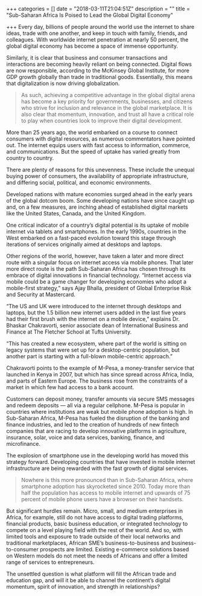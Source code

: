 +++
categories = []
date = "2018-03-11T21:04:51Z"
description = ""
title = "Sub-Saharan Africa Is Poised to Lead the Global Digital Economy"

+++
Every day, billions of people around the world use the internet to share ideas, trade with one another, and keep in touch with family, friends, and colleagues. With worldwide internet penetration at nearly 50 percent, the global digital economy has become a space of immense opportunity.

Similarly, it is clear that business and consumer transactions and interactions are becoming heavily reliant on being connected. Digital flows are now responsible, according to the McKinsey Global Institute, for more GDP growth globally than trade in traditional goods. Essentially, this means that digitalization is now driving globalization.

> As such, achieving a competitive advantage in the global digital arena has become a key priority for governments, businesses, and citizens who strive for inclusion and relevance in the global marketplace. It is also clear that momentum, innovation, and trust all have a critical role to play when countries look to improve their digital development.

More than 25 years ago, the world embarked on a course to connect consumers with digital resources, as numerous commentators have pointed out. The internet equips users with fast access to information, commerce, and communications. But the speed of uptake has varied greatly from country to country.

There are plenty of reasons for this unevenness. These include the unequal buying power of consumers, the availability of appropriate infrastructure, and differing social, political, and economic environments.

Developed nations with mature economies surged ahead in the early years of the global dotcom boom. Some developing nations have since caught up and, on a few measures, are inching ahead of established digital markets like the United States, Canada, and the United Kingdom.

One critical indicator of a country’s digital potential is its uptake of mobile internet via tablets and smartphones. In the early 1990s, countries in the West embarked on a fast-paced evolution toward this stage through iterations of services originally aimed at desktops and laptops.

Other regions of the world, however, have taken a later and more direct route with a singular focus on internet access via mobile phones. That later more direct route is the path Sub-Saharan Africa has chosen through its embrace of digital innovations in financial technology. “Internet access via mobile could be a game changer for developing economies who adopt a mobile-first strategy,” says Ajay Bhalla, president of Global Enterprise Risk and Security at Mastercard.

“The US and UK were introduced to the internet through desktops and laptops, but the 1.5 billion new internet users added in the last five years had their first brush with the internet on a mobile device,” explains Dr. Bhaskar Chakravorti, senior associate dean of International Business and Finance at The Fletcher School at Tufts University.

“This has created a new ecosystem, where part of the world is sitting on legacy systems that were set up for a desktop-centric population, but another part is starting with a full-blown mobile-centric approach.”

Chakravorti points to the example of M-Pesa, a money-transfer service that launched in Kenya in 2007, but which has since spread across Africa, India, and parts of Eastern Europe. The business rose from the constraints of a market in which few had access to a bank account.

Customers can deposit money, transfer amounts via secure SMS messages and redeem deposits — all via a regular cellphone. M-Pesa is popular in countries where institutions are weak but mobile phone adoption is high. In Sub-Saharan Africa, M-Pesa has fueled the disruption of the banking and finance industries, and led to the creation of hundreds of new fintech companies that are racing to develop innovative platforms in agriculture, insurance, solar, voice and data services, banking, finance, and microfinance.

The explosion of smartphone use in the developing world has moved this strategy forward. Developing countries that have invested in mobile internet infrastructure are being rewarded with the fast growth of digital services.

> Nowhere is this more pronounced than in Sub-Saharan Africa, where smartphone adoption has skyrocketed since 2010. Today more than half the population has access to mobile internet and upwards of 75 percent of mobile phone users have a browser on their handsets.

But significant hurdles remain. Micro, small, and medium enterprises in Africa, for example, still do not have access to digital trading platforms, financial products, basic business education, or integrated technology to compete on a level playing field with the rest of the world. And so, with limited tools and exposure to trade outside of their local networks and traditional marketplaces, African SME’s business-to-business and business-to-consumer prospects are limited. Existing e-commerce solutions based on Western models do not meet the needs of Africans and offer a limited range of services to entrepreneurs.

The unsettled question is what platform will fill the African trade and education gap, and will it be able to channel the continent’s digital momentum, spirit of innovation, and strength in relationships?